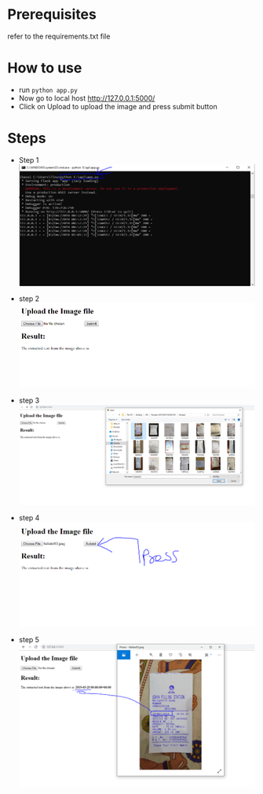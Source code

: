 # Prerequisites
refer to the requirements.txt file

# How to use
* run `python app.py`
* Now go to local host http://127.0.0.1:5000/
* Click on Upload to upload the image and press submit button

# Steps
* Step 1
![step 1](steps/step%200.PNG)

* step 2
![step 2](steps/step%201.PNG)

* step 3
![step 3](steps/step%202.PNG)

* step 4
![step 4](steps/step%203.PNG)

* step 5
![step 5](steps/step%204.PNG)
